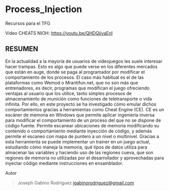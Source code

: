 # Process_Injection
Recursos para el TFG

Video CHEATS NIOH: https://youtu.be/QHDQjjvaEnI

## RESUMEN
En la actualidad a la mayoría de usuarios de videojuegos les suele interesar hacer trampas.
Esto es algo que puede verse en los diferentes mercados que están en auge, donde se paga
al programador por modificar el comportamiento de los procesos. El caso más habitual es
el de las plataformas como Wemod o Mrantifun.net, que no son más que entrenadores, es
decir, programas que modifican el juego ofreciendo ventajas al usuario que los utilice,
tanto simples procesos de almacenamiento de munición como funciones de teletransporte
o vida infinita.
Por ello, en este proyecto se ha investigado cómo emular dichos comportamientos
gracias a herramientas como Cheat Engine (CE). CE es un escáner de memoria en
Windows que permite aplicar ingeniería inversa para modificar el comportamiento de
un proceso del que no se dispone de código fuente. Permite escanear ubicaciones de
memoria modificando su contenido o comportamiento mediante inyección de código,
y además permite el escaneo con mapa de puntero a un nivel o multinivel. Gracias a
esta herramienta se puede implementar un trainer en un juego actual, estudiando cómo
maneja la memoria, qué tipos de datos utiliza para almacenar las variables y haciendo
uso de las regiones cueva, que son regiones de memoria no utilizadas por el desarrollador
y aprovechadas para inyectar código mediante instrucciones en ensamblador.

Autor
> Joseph Gabino Rodríguez
> jgabinorodriguez@gmail.com
> 
